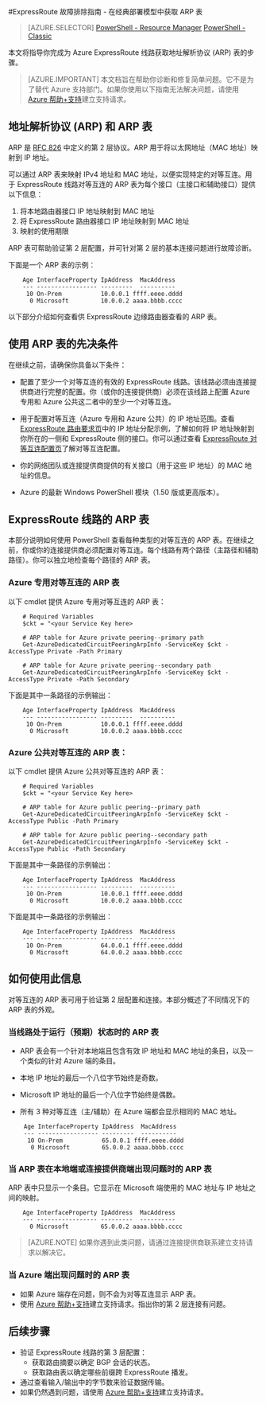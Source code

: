 <properties 
   pageTitle="ExpressRoute 故障排除指南 - 获取 ARP 表 | Azure"
   description="此页说明了如何为 ExpressRoute 线路获取 ARP 表"
   documentationCenter="na"
   services="expressroute"
   authors="ganesr"
   manager="carolz"
   editor="tysonn"/>
<tags
   ms.service="expressroute"
   ms.devlang="na"
   ms.topic="article"
   ms.tgt_pltfrm="na"
   ms.workload="infrastructure-services"
   ms.date="10/10/2016"
   wacn.date="10/31/2016"
   ms.author="ganesr"/>


#ExpressRoute 故障排除指南 - 在经典部署模型中获取 ARP 表

> [AZURE.SELECTOR]
[PowerShell - Resource Manager](/documentation/articles/expressroute-troubleshooting-arp-resource-manager/)
[PowerShell - Classic](/documentation/articles/expressroute-troubleshooting-arp-classic/)

本文将指导你完成为 Azure ExpressRoute 线路获取地址解析协议 (ARP) 表的步骤。

>[AZURE.IMPORTANT] 本文档旨在帮助你诊断和修复简单问题。它不是为了替代 Azure 支持部门。如果你使用以下指南无法解决问题，请使用 [Azure 帮助+支持](https://portal.azure.cn/?#blade/Microsoft_Azure_Support/HelpAndSupportBlade)建立支持请求。

## 地址解析协议 (ARP) 和 ARP 表
ARP 是 [RFC 826](https://tools.ietf.org/html/rfc826) 中定义的第 2 层协议。ARP 用于将以太网地址（MAC 地址）映射到 IP 地址。

可以通过 ARP 表来映射 IPv4 地址和 MAC 地址，以便实现特定的对等互连。用于 ExpressRoute 线路对等互连的 ARP 表为每个接口（主接口和辅助接口）提供以下信息：

1. 将本地路由器接口 IP 地址映射到 MAC 地址
2. 将 ExpressRoute 路由器接口 IP 地址映射到 MAC 地址
3. 映射的使用期限

ARP 表可帮助验证第 2 层配置，并可针对第 2 层的基本连接问题进行故障诊断。

下面是一个 ARP 表的示例：

		Age InterfaceProperty IpAddress  MacAddress    
		--- ----------------- ---------  ----------    
		 10 On-Prem           10.0.0.1 ffff.eeee.dddd
		  0 Microsoft         10.0.0.2 aaaa.bbbb.cccc


以下部分介绍如何查看供 ExpressRoute 边缘路由器查看的 ARP 表。

## 使用 ARP 表的先决条件

在继续之前，请确保你具备以下条件：

 - 配置了至少一个对等互连的有效的 ExpressRoute 线路。该线路必须由连接提供商进行完整的配置。你（或你的连接提供商）必须在该线路上配置 Azure 专用和 Azure 公共这二者中的至少一个对等互连。
 - 用于配置对等互连（Azure 专用和 Azure 公共）的 IP 地址范围。查看 [ExpressRoute 路由要求页](/documentation/articles/expressroute-routing/)中的 IP 地址分配示例，了解如何将 IP 地址映射到你所在的一侧和 ExpressRoute 侧的接口。你可以通过查看 [ExpressRoute 对等互连配置页](/documentation/articles/expressroute-howto-routing-classic/)了解对等互连配置。
 - 你的网络团队或连接提供商提供的有关接口（用于这些 IP 地址）的 MAC 地址的信息。

 - Azure 的最新 Windows PowerShell 模块（1.50 版或更高版本）。

## ExpressRoute 线路的 ARP 表
本部分说明如何使用 PowerShell 查看每种类型的对等互连的 ARP 表。在继续之前，你或你的连接提供商必须配置对等互连。每个线路有两个路径（主路径和辅助路径）。你可以独立地检查每个路径的 ARP 表。

### Azure 专用对等互连的 ARP 表
以下 cmdlet 提供 Azure 专用对等互连的 ARP 表：

		# Required Variables
		$ckt = "<your Service Key here>

		# ARP table for Azure private peering--primary path
		Get-AzureDedicatedCircuitPeeringArpInfo -ServiceKey $ckt -AccessType Private -Path Primary

		# ARP table for Azure private peering--secondary path
		Get-AzureDedicatedCircuitPeeringArpInfo -ServiceKey $ckt -AccessType Private -Path Secondary

下面是其中一条路径的示例输出：

		Age InterfaceProperty IpAddress  MacAddress    
		--- ----------------- ---------  ----------    
		 10 On-Prem           10.0.0.1 ffff.eeee.dddd
		  0 Microsoft         10.0.0.2 aaaa.bbbb.cccc


### Azure 公共对等互连的 ARP 表：
以下 cmdlet 提供 Azure 公共对等互连的 ARP 表：

		# Required Variables
		$ckt = "<your Service Key here>

		# ARP table for Azure public peering--primary path
		Get-AzureDedicatedCircuitPeeringArpInfo -ServiceKey $ckt -AccessType Public -Path Primary

		# ARP table for Azure public peering--secondary path
		Get-AzureDedicatedCircuitPeeringArpInfo -ServiceKey $ckt -AccessType Public -Path Secondary

下面是其中一条路径的示例输出：

		Age InterfaceProperty IpAddress  MacAddress    
		--- ----------------- ---------  ----------    
		 10 On-Prem           10.0.0.1 ffff.eeee.dddd
		  0 Microsoft         10.0.0.2 aaaa.bbbb.cccc


下面是其中一条路径的示例输出：

		Age InterfaceProperty IpAddress  MacAddress    
		--- ----------------- ---------  ----------    
		 10 On-Prem           64.0.0.1 ffff.eeee.dddd
		  0 Microsoft         64.0.0.2 aaaa.bbbb.cccc


## 如何使用此信息
对等互连的 ARP 表可用于验证第 2 层配置和连接。本部分概述了不同情况下的 ARP 表的外观。

### 当线路处于运行（预期）状态时的 ARP 表

 - ARP 表会有一个针对本地端且包含有效 IP 地址和 MAC 地址的条目，以及一个类似的针对 Azure 端的条目。 
 - 本地 IP 地址的最后一个八位字节始终是奇数。
 - Microsoft IP 地址的最后一个八位字节始终是偶数。
 - 所有 3 种对等互连（主/辅助）在 Azure 端都会显示相同的 MAC 地址。 


		Age InterfaceProperty IpAddress  MacAddress    
		--- ----------------- ---------  ----------    
		 10 On-Prem           65.0.0.1 ffff.eeee.dddd
		  0 Microsoft         65.0.0.2 aaaa.bbbb.cccc

### 当 ARP 表在本地端或连接提供商端出现问题时的 ARP 表

 ARP 表中只显示一个条目。它显示在 Microsoft 端使用的 MAC 地址与 IP 地址之间的映射。

		Age InterfaceProperty IpAddress  MacAddress    
		--- ----------------- ---------  ----------    
		  0 Microsoft         65.0.0.2 aaaa.bbbb.cccc

>[AZURE.NOTE] 如果你遇到此类问题，请通过连接提供商联系建立支持请求以解决它。


### 当 Azure 端出现问题时的 ARP 表

 - 如果 Azure 端存在问题，则不会为对等互连显示 ARP 表。 
 -  使用 [Azure 帮助+支持](https://portal.azure.cn/?#blade/Microsoft_Azure_Support/HelpAndSupportBlade)建立支持请求。指出你的第 2 层连接有问题。

## 后续步骤

 - 验证 ExpressRoute 线路的第 3 层配置：
	 - 获取路由摘要以确定 BGP 会话的状态。
	 - 获取路由表以确定哪些前缀跨 ExpressRoute 播发。
 - 通过查看输入/输出中的字节数来验证数据传输。
 - 如果仍然遇到问题，请使用 [Azure 帮助+支持](https://portal.azure.cn/?#blade/Microsoft_Azure_Support/HelpAndSupportBlade)建立支持请求。

<!---HONumber=Mooncake_0704_2016-->